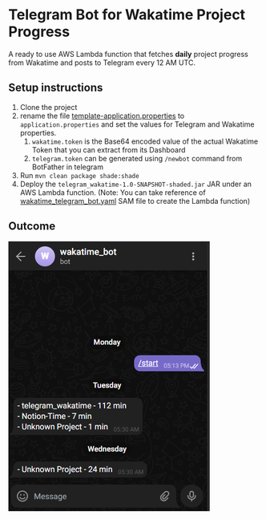 # Telegram Bot for Wakatime Project Progress

A ready to use AWS Lambda function that fetches **daily** project progress from Wakatime and posts to Telegram every 12 AM UTC.

## Setup instructions
1. Clone the project
2. rename the file [template-application.properties](src/main/resources/template-application.properties) to `application.properties` and set the values for Telegram and Wakatime properties.
   1. `wakatime.token` is the Base64 encoded value of the actual Wakatime Token that you can extract from its Dashboard
   2. `telegram.token` can be generated using `/newbot` command from BotFather in telegram
3. Run `mvn clean package shade:shade`
4. Deploy the `telegram_wakatime-1.0-SNAPSHOT-shaded.jar` JAR under an AWS Lambda function. (Note: You can take reference of [wakatime_telegram_bot.yaml](wakatime_telegram_bot.yaml) SAM file to create the Lambda function)

## Outcome

![Telegram Screenshot](static/telegram_screenshot.png)